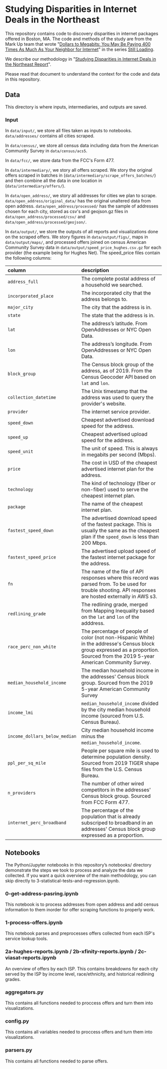 # Studying Disparities in Internet Deals in the Northeast

This repository contains code to discovery disparities in internet packages offered in Boston, MA. The code and methods of the study are from the Mark Up team that wrote "[Dollars to Megabits: You May Be Paying 400 Times As Much As Your Neighbor for Internet](https://themarkup.org/still-loading/2022/10/19/dollars-to-megabits-you-may-be-paying-400-times-as-much-as-your-neighbor-for-internet-service)" in the series [Still Loading](https://themarkup.org/series/still-loading).

We describe our methodology in "[Studying Disparities in Internet Deals in the Northeast Report](https://github.com/abbycarr/investigate_NE_isp/blob/main/report.ipynb)".

Please read that document to understand the context for the code and data in this repository. 

## Data
This directory is where inputs, intermediaries, and outputs are saved.

### Input
In `data/input/`, we store all files taken as inputs to notebooks. `data/addresses/` contains all cities scraped.

In `data/census/`, we store all census data including data from the American Community Survey  in `data/census/acs5`.

In `data/fcc/`, we store data from the FCC's Form 477. 

In `data/intermediary/`, we story all offers scraped. We story the original offers scraped in batches in (`data/intermediary/scrape_offers_batches/`) and then combine all the data in one location in (`data/intermediary/offers/`).

In `data/open_address/`, we story all addresses for cities we plan to scrape. `data/open_address/original_data/` has the original unaltered data from open address. `data/open_address/processed/` has the sample of addresses chosen for each city, stored as csv's and geojson.gz files in `data/open_address/processed/csv/` and `data/open_address/processed/geojson/`.

In `data/output/`, we store the outputs of all reports and visualizations done on the scraped offers. We story figures in `data/output/figs/`, maps in `data/output/maps/`, and processed offers joined on census American Community Survey data in `data/output/speed_price_hughes.csv.gz` for each provider (the example being for Hughes Net). The speed_price files contain the following columns:

| column                      | description                                                                                                                                    |
|:----------------------------|:-----------------------------------------------------------------------------------------------------------------------------------------------|
| `address_full`                | The complete postal address of a household we searched.                                                                                        |
| `incorporated_place`          | The incorporated city that the address belongs to.                                                                                              |
| `major_city`                  | The city that the address is in.                                                                                                               |
| `state`                       | The state that the address is in.                                                                                                          |
| `lat`                         | The address’s latitude. From OpenAddresses or NYC Open Data.                                          |
| `lon`                         | The address’s longitude. From OpenAddresses or NYC Open Data.                                           |
| `block_group`                 | The Census block group of the address, as of 2019. From the Census Geocoder API based on `lat` and `lon`.                                                                                              |
| `collection_datetime`         | The Unix timestamp that the address was used to query the provider's website.                                                                   |
| `provider`                    | The internet service provider.                                                                                                                  |
| `speed_down`                  | Cheapest advertised download speed for the address.                                                                                            |
| `speed_up`                    | Cheapest advertised upload speed for the address.                                                                                              |
| `speed_unit`                  | The unit of speed. This is always in megabits per second (Mbps).                                                                                |
| `price`                       | The cost in USD of the cheapest advertised internet plan for the address.                                                                       |
| `technology`                  | The kind of technology (fiber or non-fiber) used to serve the cheapest internet plan.                                                           |
| `package`                     | The name of the cheapest internet plan.                                                                                                         |
| `fastest_speed_down`          | The advertised download speed of the fastest package. This is usually the same as the cheapest plan if the `speed_down` is less than 200 Mbps. |
| `fastest_speed_price`         | The advertised upload speed of the fastest internet package for the address.                                                                   |
| `fn`                          | The name of the file of API responses where this record was parsed from. To be used for trouble shooting. API responses are hosted externally in AWS s3.                                                                       |
| `redlining_grade`             | The redlining grade, merged from Mapping Inequality based on the `lat` and `lon` of the adddress.                                              |
| `race_perc_non_white`         | The percentage of people of color (not non-Hispanic White) in the addresse's Census block group expressed as a proportion. Sourced from the 2019 5-year American Community Survey.  |
| `median_household_income `    | The median household income in the addresses' Census block group. Sourced from the 2019 5-year American Community Survey                       |
| `income_lmi`                  | `median_household_income` divided by the city median household income (sourced from U.S. Census Bureau).                                                                         |
| `income_dollars_below_median` | City median household income minus the `median_household_income`.                                                                              |
| `ppl_per_sq_mile`             | People per square mile is used to determine population density. Sourced from 2019 TIGER shape files from the U.S. Census Bureau.               |
| `n_providers`                 | The number of other wired competitors in the addresses' Census block group. Sourced from FCC Form 477.                                              |
| `internet_perc_broadband`     | The percentage of the population that is already subscriped to broadband in an addresses' Census block group expressed as a proportion.                                  |

## Notebooks
The Python/Jupyter notebooks in this repository’s notebooks/ directory demonstrate the steps we took to process and analyze the data we collected. If you want a quick overview of the main methodology, you can skip directly to 3-statistical-tests-and-regression.ipynb.

### 0-get-address-pasring.ipynb
This notebook is to process addresses from open address and add census information to them inorder for offer scraping functions to properly work. 

### 1-process-offers.ipynb
This notebook parses and preprocesses offers collected from each ISP's service lookup tools.

### 2a-hughes-reports.ipynb / 2b-xfinity-reports.ipynb / 2c-viasat-reports.ipynb
An overview of offers by each ISP. This contains breakdowns for each city served by the ISP by income level, race/ethnicity, and historical redlining grades. 

### aggregators.py
This contains all functions needed to proccess offers and turn them into visualizations. 

### config.py
This contains all variables needed to proccess offers and turn them into visualizations. 

### parsers.py
This contains all functions needed to parse offers. 
